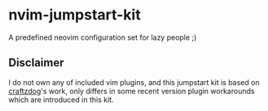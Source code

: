 # nvim-jumpstart-kit
A predefined neovim configuration set for lazy people ;)

## Disclaimer
I do not own any of included vim plugins, and this jumpstart kit is based on [craftzdog](https://github.com/craftzdog)'s work, only differs in 
some recent version plugin workarounds which are introduced in this kit.
